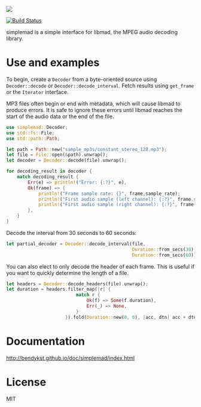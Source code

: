 [![](https://img.shields.io/crates/v/simplemad.svg)](https://crates.io/crates/simplemad)

[![Build Status](https://travis-ci.org/bendykst/simple-mad.rs.svg?branch=master)](https://travis-ci.org/bendykst/simple-mad.rs)

simplemad is a simple interface for libmad, the MPEG audio decoding library.

# Use and examples

To begin, create a `Decoder` from a byte-oriented source using
`Decoder::decode` or `Decoder::decode_interval`. Fetch results using
`get_frame` or the `Iterator` interface.

MP3 files often begin or end with metadata, which will cause libmad to produce
errors. It is safe to ignore these errors until libmad reaches the start of the
audio data or the end of the file.

```Rust
use simplemad::Decoder;
use std::fs::File;
use std::path::Path;

let path = Path::new("sample_mp3s/constant_stereo_128.mp3");
let file = File::open(&path).unwrap();
let decoder = Decoder::decode(file).unwrap();

for decoding_result in decoder {
    match decoding_result {
        Err(e) => println!("Error: {:?}", e),
        Ok(frame) => {
            println!("Frame sample rate: {}", frame.sample_rate);
            println!("First audio sample (left channel): {:?}", frame.samples[0][0]);
            println!("First audio sample (right channel): {:?}", frame.samples[1][0]);
        },
    }
}
```

Decode the interval from 30 seconds to 60 seconds:

```Rust
let partial_decoder = Decoder::decode_interval(file,
                                               Duration::from_secs(30),
                                               Duration::from_secs(60)).unwrap();
```

You can also elect to only decode the header of each frame. This is useful if
you want to quickly determine the length of a file.

```Rust
let headers = Decoder::decode_headers(file).unwrap();
let duration = headers.filter_map(|r| {
                          match r {
                              Ok(f) => Some(f.duration),
                              Err(_) => None,
                          }
                      }).fold(Duration::new(0, 0), |acc, dtn| acc + dtn);
```

# Documentation

http://bendykst.github.io/doc/simplemad/index.html

# License

MIT
